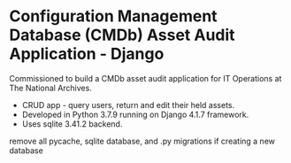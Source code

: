 # Configuration Management Database (CMDb) Asset Audit Application - Django

Commissioned to build a CMDb asset audit application for IT Operations at The National Archives.

* CRUD app - query users, return and edit their held assets.<br />
* Developed in Python 3.7.9 running on Django 4.1.7 framework.<br />
* Uses sqlite 3.41.2 backend.

remove all pycache, sqlite database, and .py migrations if creating a new database
